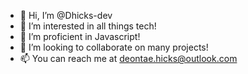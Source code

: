 - 👋 Hi, I’m @Dhicks-dev
- 👀 I’m interested in all things tech!
- 🌱 I’m proficient in Javascript!
- 💞️ I’m looking to collaborate on many projects!
- 📫 You can reach me at deontae.hicks@outlook.com

<!---
Dhicks-dev/Dhicks-dev is a ✨ special ✨ repository because its `README.md` (this file) appears on your GitHub profile.
You can click the Preview link to take a look at your changes.
--->
